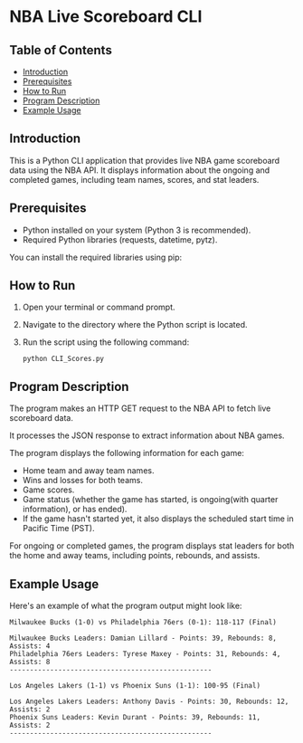 # NBA Live Scoreboard CLI

## Table of Contents
- [Introduction](#introduction)
- [Prerequisites](#prerequisites)
- [How to Run](#how-to-run)
- [Program Description](#program-description)
- [Example Usage](#example-usage)

## Introduction

This is a Python CLI application that provides live NBA game scoreboard data using the NBA API. It displays information about the ongoing and completed games, including team names, scores, and stat leaders.

## Prerequisites

- Python installed on your system (Python 3 is recommended).
- Required Python libraries (requests, datetime, pytz).

You can install the required libraries using pip:

## How to Run

1. Open your terminal or command prompt.
2. Navigate to the directory where the Python script is located.
3. Run the script using the following command:

    ```
    python CLI_Scores.py
    ```

## Program Description

The program makes an HTTP GET request to the NBA API to fetch live scoreboard data.

It processes the JSON response to extract information about NBA games.

The program displays the following information for each game:
    
- Home team and away team names.
- Wins and losses for both teams.
- Game scores.
- Game status (whether the game has started, is ongoing(with quarter information), or has ended).
- If the game hasn't started yet, it also displays the scheduled start time in Pacific Time (PST).

For ongoing or completed games, the program displays stat leaders for both the home and away teams, including points, rebounds, and assists.

## Example Usage

Here's an example of what the program output might look like:

    Milwaukee Bucks (1-0) vs Philadelphia 76ers (0-1): 118-117 (Final)

    Milwaukee Bucks Leaders: Damian Lillard - Points: 39, Rebounds: 8, Assists: 4
    Philadelphia 76ers Leaders: Tyrese Maxey - Points: 31, Rebounds: 4, Assists: 8
    --------------------------------------------------

    Los Angeles Lakers (1-1) vs Phoenix Suns (1-1): 100-95 (Final)

    Los Angeles Lakers Leaders: Anthony Davis - Points: 30, Rebounds: 12, Assists: 2
    Phoenix Suns Leaders: Kevin Durant - Points: 39, Rebounds: 11, Assists: 2
    --------------------------------------------------
    
